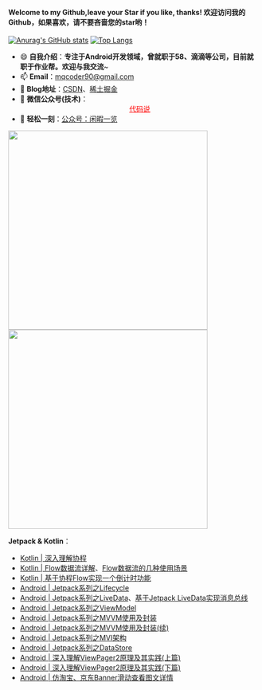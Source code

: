 #### Welcome to my Github,leave your Star if you like, thanks!  欢迎访问我的Github，如果喜欢，请不要吝啬您的star哟！

<!--
**crazyqiang/crazyqiang** is a ✨ _special_ ✨ repository because its `README.md` (this file) appears on your GitHub profile.

Here are some ideas to get you started:

- 🔭 I’m currently working on ...
- 🌱 I’m currently learning ...
- 👯 I’m looking to collaborate on ...
- 🤔 I’m looking for help with ...
- 💬 Ask me about ...
- 📫 How to reach me: ...
- 😄 Pronouns: ...
- ⚡ Fun fact: ...
-->
[![Anurag's GitHub stats](https://github-readme-stats.vercel.app/api?username=crazyqiang&hide=contribs&theme=moltack)](https://github.com/anuraghazra/github-readme-stats)
[![Top Langs](https://github-readme-stats.vercel.app/api/top-langs/?username=crazyqiang&layout=compact&theme=moltack)](https://github.com/anuraghazra/github-readme-stats)

- 😄 **自我介绍**：**专注于Android开发领域，曾就职于58、滴滴等公司，目前就职于作业帮。欢迎与我交流**~
- 📫 **Email**：[mqcoder90@gmail.com](mqcoder90@gmail.com)
- 🔭 **Blog地址**：[CSDN](https://blog.csdn.net/u013700502)、[稀土掘金](https://juejin.cn/user/1503787636231613/posts)
- 💬 **微信公众号(技术)**：</br><div style="text-align:center;"><a href="https://xmkp-1253152423.cos.ap-beijing.myqcloud.com/6871677331463_.pic.jpg" style="color:#FF0000;" target="view_window">代码说</a></div>
- 👯 **轻松一刻**：[公众号：闲暇一览](https://xmkp-1253152423.cos.ap-beijing.myqcloud.com/wechat_easy_time.png)


<img src="https://xmkp-1253152423.cos.ap-beijing.myqcloud.com/wechat_code_talk3.png" width="400"> <img src="https://xmkp-1253152423.cos.ap-beijing.myqcloud.com/wechat_easy_time.png" width="400">

**Jetpack & Kotlin**：
- [Kotlin | 深入理解协程](https://mp.weixin.qq.com/s/AkG-AataO87VOVS_FIONvA)
- [Kotlin | Flow数据流详解](https://mp.weixin.qq.com/s/aWLhx8UrQpJbYfiZwfrzKQ)、[Flow数据流的几种使用场景](https://mp.weixin.qq.com/s/b8Diiw1Hsn3AH1Anhq533A)
- [Kotlin | 基于协程Flow实现一个倒计时功能](https://mp.weixin.qq.com/s/IJYEj00576ircTkDHjnrcg)
- [Android | Jetpack系列之Lifecycle](https://mp.weixin.qq.com/s/4jpkGIXBEm8U-JJVygtMYQ)
- [Android | Jetpack系列之LiveData](https://mp.weixin.qq.com/s/P57FZLdIbvz5sfPhsi8f6w)、[基于Jetpack LiveData实现消息总线](https://mp.weixin.qq.com/s/0lC7eRf9t0jrK0pL2jcD_A)
- [Android | Jetpack系列之ViewModel](https://mp.weixin.qq.com/s/PO80YOUbMFC2V3w5EMa22g)
- [Android | Jetpack系列之MVVM使用及封装](https://mp.weixin.qq.com/s/dTgGyNqYvc8U3hdcDy0QHQ)
- [Android | Jetpack系列之MVVM使用及封装(续)](https://mp.weixin.qq.com/s/8joYeL__3-2LLWKflICh_Q)
- [Android | Jetpack系列之MVI架构](https://mp.weixin.qq.com/s/lCgztZ4g2qCftFhR2yJiLw)
- [Android | Jetpack系列之DataStore](https://mp.weixin.qq.com/s/zzucf9ZhBWr4Pqru9xWP_g)
- [Android | 深入理解ViewPager2原理及其实践(上篇)](https://mp.weixin.qq.com/s/zb_A3Ytqvc7smFCB4U8YYA)
- [Android | 深入理解ViewPager2原理及其实践(下篇)](https://mp.weixin.qq.com/s/5M7rNBbhg3_gHbaOF_WZZA)
- [Android | 仿淘宝、京东Banner滑动查看图文详情](https://mp.weixin.qq.com/s/xMh-h5wJHO6By6l4bjQc8g)
